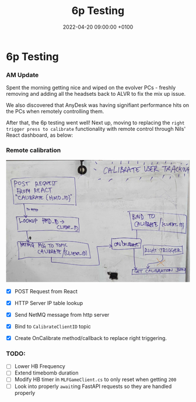 ﻿---
layout: post
title:  "6p Testing"
date:   2022-04-20 09:00:00 +0100
categories: evolver
---

# 6p Testing

### AM Update

Spent the morning getting nice and wiped on the evolver PCs - freshly removing and adding all the headsets back to ALVR to fix the mix up issue.

We also discovered that AnyDesk was having signifiant performance hits on the PCs when remotely controlling them.

After that, the 6p testing went well! Next up, moving to replacing the `right trigger press to calibrate` functionality with remote control through Nils' React dashboard, as below:

### Remote calibration

<a href="/docs/assets/images/post_calibration.jpg">
<img src="/docs/assets/images/post_calibration.jpg" width="600" alt="post_calibration">
</a>

- [x] POST Request from React
- [x] HTTP Server IP table lookup
- [x] Send NetMQ message from http server
- [x] Bind to `CalibrateClientID` topic
- [x] Create OnCalibrate method/callback to replace right triggering.
 

### TODO:

- [ ] Lower HB Frequency
- [ ] Extend timebomb duration
- [ ] Modify HB timer in `MLFGameClient.cs` to only reset when getting `200`
- [ ] Look into properly `await`ing FastAPI requests so they are handled properly